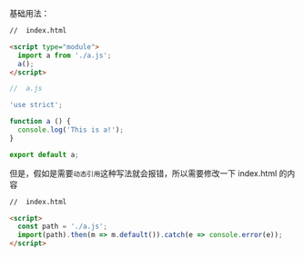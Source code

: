 基础用法：

```html
//  index.html

<script type="module">
  import a from './a.js';
  a();
</script>
```

```js
//  a.js

'use strict';

function a () {
  console.log('This is a!');
}

export default a;
```

但是，假如是需要`动态引用`这种写法就会报错，所以需要修改一下 index.html 的内容

```html
//  index.html

<script>
  const path = './a.js';
  import(path).then(m => m.default()).catch(e => console.error(e));
</script>

```
